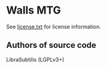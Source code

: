 Walls MTG
=========
See [license.txt](./license.txt) for license information.

Authors of source code
----------------------
LibraSubtilis (LGPLv3+)

